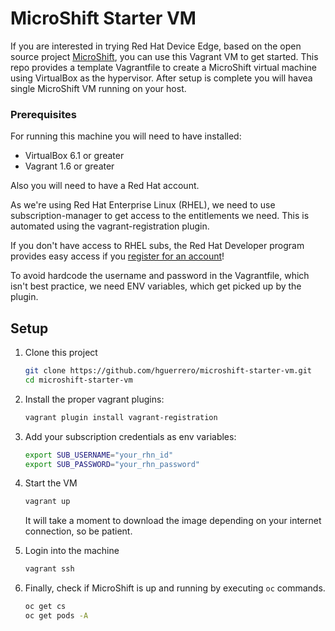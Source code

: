 # MicroShift Starter VM

If you are interested in trying Red Hat Device Edge, based on the open source project [MicroShift](https://microshift.io/), you can use this Vagrant VM to get started. This repo provides a template Vagrantfile to create a MicroShift virtual machine using VirtualBox as the hypervisor. After setup is complete you will havea single MicroShift VM running on your host.

### Prerequisites

For running this machine you will need to have installed:

- VirtualBox 6.1 or greater
- Vagrant 1.6 or greater

Also you will need to have a Red Hat account.

As we're using Red Hat Enterprise Linux (RHEL), we need to use subscription-manager to get access to the entitlements we need. This is automated using the vagrant-registration plugin.

If you don't have access to RHEL subs, the Red Hat Developer program provides easy access if you [register for an account](https://sso.redhat.com/auth/realms/redhat-external/login-actions/registration?client_id=rhd-web&tab_id=fvIFNo4HP5U)!

To avoid hardcode the username and password in the Vagrantfile, which isn't best practice, we need ENV variables, which get picked up by the plugin.

## Setup

1. Clone this project

    ```sh
    git clone https://github.com/hguerrero/microshift-starter-vm.git
    cd microshift-starter-vm
    ```

1. Install the proper vagrant plugins:

    ```sh
    vagrant plugin install vagrant-registration
    ```

1. Add your subscription credentials as env variables:

    ```sh
    export SUB_USERNAME="your_rhn_id"
    export SUB_PASSWORD="your_rhn_password"
    ```

1. Start the VM

    ```sh
    vagrant up
    ```

    It will take a moment to download the image depending on your internet connection, so be patient.

1. Login into the machine

    ```sh
    vagrant ssh
    ```

1. Finally, check if MicroShift is up and running by executing `oc` commands.

    ```sh
    oc get cs
    oc get pods -A
    ```

    